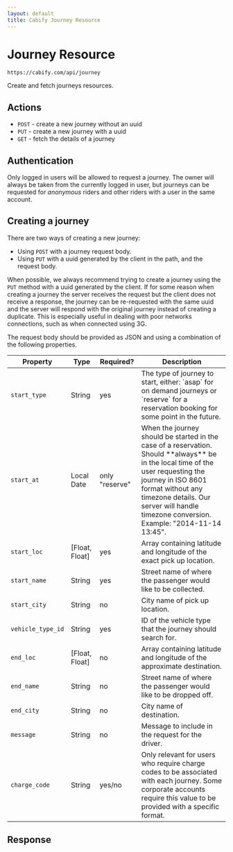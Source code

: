 ```yaml
---
layout: default
title: Cabify Journey Resource
---
```


# Journey Resource

~~~
https://cabify.com/api/journey
~~~

Create and fetch journeys resources.

## Actions

 * `POST` - create a new journey without an uuid
 * `PUT` - create a new journey with a uuid
 * `GET` - fetch the details of a journey

## Authentication

Only logged in users will be allowed to request a journey. The owner will always be taken from the currently logged in user, but journeys can be requested for _anonymous_ riders and other riders with a user in the same account.

## Creating a journey

There are two ways of creating a new journey:

 * Using `POST` with a journey request body.
 * Using `PUT` with a uuid generated by the client in the path, and the request body.

When possible, we always recommend trying to create a journey using the `PUT` method with a uuid generated by the client. If for some reason when creating a journey the server receives the request but the client does not receive a response, the journey can be re-requested with the same uuid and the server will respond with the original journey instead of creating a duplicate. This is especially useful in dealing with poor networks connections, such as when connected using 3G.

The request body should be provided as JSON and using a combination of the following properties.

<table class="table">
  <thead>
    <tr>
      <th>Property</th>
      <th>Type</th>
      <th>Required?</th>
      <th>Description</th>
    </tr>
  </thead>
  <tbody>
    <tr>
      <td><code>start_type</code></td>
      <td>String</td>
      <td>yes</td>
      <td>
        The type of journey to start, either: `asap` for on demand journeys or `reserve` for a reservation booking for some point in the future.
      </td>
    </tr>
    <tr>
      <td><code>start_at</code></td>
      <td>Local Date</td>
      <td>only "reserve"</td>
      <td>
        When the journey should be started in the case of a reservation. Should **always** be in the local time of the user requesting the journey in ISO 8601 format without any timezone details. Our server will handle timezone conversion. Example: "2014-11-14 13:45".
      </td>
    </tr>
    <tr>
      <td><code>start_loc</code></td>
      <td>[Float, Float]</td>
      <td>yes</td>
      <td>
        Array containing latitude and longitude of the exact pick up location.
      </td>
    </tr>
    <tr>
      <td><code>start_name</code></td>
      <td>String</td>
      <td>yes</td>
      <td>
        Street name of where the passenger would like to be collected.
      </td>
    </tr>
    <tr>
      <td><code>start_city</code></td>
      <td>String</td>
      <td>no</td>
      <td>
        City name of pick up location.
      </td>
    </tr>
    <tr>
      <td><code>vehicle_type_id</code></td>
      <td>String</td>
      <td>yes</td>
      <td>
        ID of the vehicle type that the journey should search for.
      </td>
    </tr>
    <tr>
      <td><code>end_loc</code></td>
      <td>[Float, Float]</td>
      <td>no</td>
      <td>
        Array containing latitude and longitude of the approximate destination.
      </td>
    </tr>
    <tr>
      <td><code>end_name</code></td>
      <td>String</td>
      <td>no</td>
      <td>
        Street name of where the passenger would like to be dropped off.
      </td>
    </tr>
    <tr>
      <td><code>end_city</code></td>
      <td>String</td>
      <td>no</td>
      <td>
        City name of destination.
      </td>
    </tr>
    <tr>
      <td><code>message</code></td>
      <td>String</td>
      <td>no</td>
      <td>
        Message to include in the request for the driver.
      </td>
    </tr>
    <tr>
      <td><code>charge_code</code></td>
      <td>String</td>
      <td>yes/no</td>
      <td>
        Only relevant for users who require charge codes to be associated with each journey. Some corporate accounts require this value to be provided with a specific format.
      </td>
    </tr>
  </tbody>
</table>



## Response






